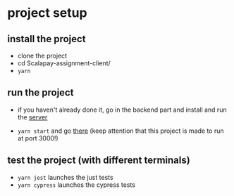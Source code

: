 # project setup 
## install the project

* clone the project
* cd Scalapay-assignment-client/
* `yarn`

## run the project

* if you haven't already done it, go in the backend part and install and run the [server](https://github.com/LGala/Scalapay-assignment-api)

* `yarn start` and go [there](http://localhost:3000) (keep attention that this project is made to run at port 3000!)

## test the project (with different terminals)

*  `yarn jest` launches the just tests
*  `yarn cypress` launches the cypress tests
